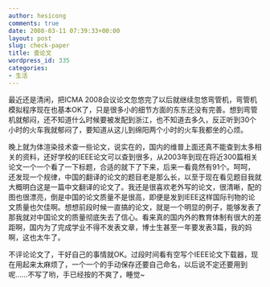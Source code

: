 ```yaml
---
author: hesicong
comments: true
date: 2008-03-11 07:39:33+00:00
layout: post
slug: check-paper
title: 查论文
wordpress_id: 335
categories:
- 生活
---
```


最近还是清闲，把ICMA 2008会议论文忽悠完了以后就继续忽悠弯管机，弯管机模拟程序现在也基本OK了，只是很多小的细节方面的东东还没有完善。想到弯管机就郁闷，还不知道什么时候要被发配到浙江，也不知道去多久，反正听到30个小时的火车我就郁闷了，要知道从这儿到绵阳两个小时的火车我都坐的心烦。

晚上就为体渲染技术查一些论文，说实在的，国内的维普上面还真不能查到太多相关的资料，还好学校的IEEE论文可以查到很多，从2003年到现在将近300篇相关论文一个一个看了一下标题，合适的就下了下来，后来一看竟然有91个。呵呵，还发现一个规律，中国的翻译的论文的题目老是那么长，以至于现在看见题目我就大概明白这是一篇中文翻译的论文了。我还是很喜欢老外写的论文，很清晰，配的图也很漂亮，倒是中国的论文质量不是很高，即便是发到IEEE这样国际刊物的论文质量也欠佳啊。想想前段时候一直搞的论文，就是一个明显的例子，能够发表了那我就对中国论文的质量彻底失去了信心。看来真的国内外的教育体制有很大的差距啊，国内为了完成学业不得不发表文章，博士生甚至一年要发表3篇，我的妈啊，这也太牛了。

不评论论文了，干好自己的事情就OK。过段时间看有空写个IEEE论文下载器，现在用起来太麻烦了，一个一个的手动保存还要自己命名，以后说不定还要用到呢……不写了哟，手已经按的不爽了，睡觉~
